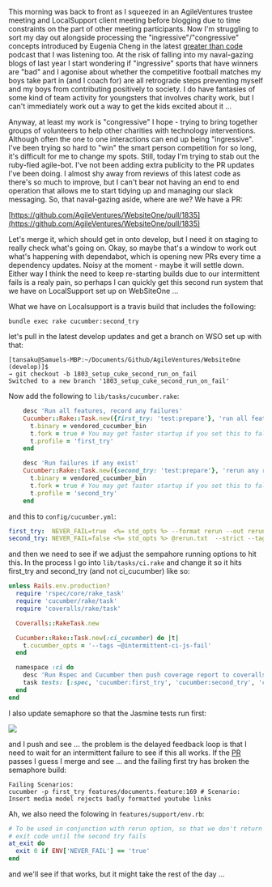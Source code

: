 This morning was back to front as I squeezed in an AgileVentures trustee meeting and LocalSupport client meeting before blogging due to time constraints on the part of other meeting participants.  Now I'm struggling to sort my day out alongside processing the "ingressive"/"congressive" concepts introduced by Eugenia Cheng in the latest [greater than code]( https://www.greaterthancode.com/2017/07/05/episode-038-category-theory-for-normal-humans/) podcast that I was listening too.  At the risk of falling into my naval-gazing blogs of last year I start wondering if "ingressive" sports that have winners are "bad" and I agonise about whether the competitive football matches my boys take part in (and I coach for) are all retrograde steps preventing myself and my boys from contributing positively to society.  I do have fantasies of some kind of team activity for youngsters that involves charity work, but I can't immediately work out a way to get the kids excited about it ...

Anyway, at least my work is "congressive" I hope - trying to bring together groups of volunteers to help other charities with technology interventions.  Although often the one to one interactions can end up being "ingressive".  I've been trying so hard to "win" the smart person competition for so long, it's difficult for me to change my spots.  Still, today I'm trying to stab out the ruby-fied agile-bot.  I've not been adding extra publicity to the PR updates I've been doing.  I almost shy away from reviews of this latest code as there's so much to improve, but I can't bear not having an end to end operation that allows me to start tidying up and managing our slack messaging.  So, that naval-gazing aside, where are we?  We have a PR:

[https://github.com/AgileVentures/WebsiteOne/pull/1835](https://github.com/AgileVentures/WebsiteOne/pull/1835)

Let's merge it, which should get in onto develop, but I need it on staging to really check what's going on.  Okay, so maybe that's a window to work out what's happening with dependabot, which is opening new PRs every time a dependency updates.  Noisy at the moment - maybe it will settle down.  Either way I think the need to keep re-starting builds due to our intermittent fails is a realy pain, so perhaps I can quickly get this second run system that we have on LocalSupport set up on WebSiteOne ...

What we have on Localsupport is a travis build that includes the following:

```
bundle exec rake cucumber:second_try
```

let's pull in the latest develop updates and get a branch on WSO set up with that:

```
[tansaku@Samuels-MBP:~/Documents/Github/AgileVentures/WebsiteOne (develop)]$ 
→ git checkout -b 1803_setup_cuke_second_run_on_fail
Switched to a new branch '1803_setup_cuke_second_run_on_fail'
```

Now add the following to `lib/tasks/cucumber.rake`:

```rb
    desc 'Run all features, record any failures'
    Cucumber::Rake::Task.new({first_try: 'test:prepare'}, 'run all features and record failures') do |t|
      t.binary = vendored_cucumber_bin
      t.fork = true # You may get faster startup if you set this to false
      t.profile = 'first_try'
    end

    desc 'Run failures if any exist'
    Cucumber::Rake::Task.new({second_try: 'test:prepare'}, 'rerun any recorded failures') do |t|
      t.binary = vendored_cucumber_bin
      t.fork = true # You may get faster startup if you set this to false
      t.profile = 'second_try'
    end
```

and this to `config/cucumber.yml`:

```yml
first_try:  NEVER_FAIL=true  <%= std_opts %> --format rerun --out rerun.txt features --strict --tags ~@wip
second_try: NEVER_FAIL=false <%= std_opts %> @rerun.txt  --strict --tags ~@wip
```

and then we need to see if we adjust the sempahore running options to hit this.  In the process I go into `lib/tasks/ci.rake` and change it so it hits first_try and second_try (and not ci_cucumber) like so:

```rb
unless Rails.env.production?
  require 'rspec/core/rake_task'
  require 'cucumber/rake/task'
  require 'coveralls/rake/task'

  Coveralls::RakeTask.new

  Cucumber::Rake::Task.new(:ci_cucumber) do |t|
    t.cucumber_opts = '--tags ~@intermittent-ci-js-fail'
  end

  namespace :ci do
    desc 'Run Rspec and Cucumber then push coverage report to coveralls'
    task tests: [:spec, 'cucumber:first_try', 'cucumber:second_try', 'coveralls:push']
  end
end
```

I also update semaphore so that the Jasmine tests run first:

![](https://dl.dropbox.com/s/he1c9x865rja5i0/Screenshot%202017-10-06%2011.07.26.png?dl=0)

and I push and see ... the problem is the delayed feedback loop is that I need to wait for an intermittent failure to see if this all works.  If the [PR](https://github.com/AgileVentures/WebsiteOne/pull/1868) passes I guess I merge and see ... and the failing first try has broken the semaphore build:

```
Failing Scenarios:
cucumber -p first_try features/documents.feature:169 # Scenario: Insert media model rejects badly formatted youtube links
```

Ah, we also need the folowing in `features/support/env.rb`:

```rb
# To be used in conjunction with rerun option, so that we don't return a failing
# exit code until the second try fails
at_exit do
  exit 0 if ENV['NEVER_FAIL'] == 'true'
end
```

and we'll see if that works, but it might take the rest of the day ...




